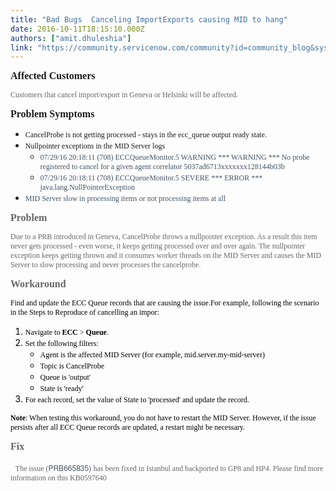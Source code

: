 ```yaml
---
title: "Bad Bugs  Canceling ImportExports causing MID to hang"
date: 2016-10-11T18:15:10.000Z
authors: ["amit.dhuleshia"]
link: "https://community.servicenow.com/community?id=community_blog&sys_id=ad8ce6e1dbd0dbc01dcaf3231f96192c"
---
```

<p><span style="font-weight: inherit; font-size: 12pt; font-family: Verdana; font-style: inherit;"><strong style="font-style: inherit;">Affected Customers</strong></span></p><p style="font-family: 'Helvetica Neue';"></p><p style="color: #666666; font-family: 'Helvetica Neue';"><span style="font-weight: inherit; font-size: 12px; font-family: Verdana; font-style: inherit;">Customers that cancel import/export in Geneva or Helsinki will be affected.</span></p><p style="font-family: 'Helvetica Neue';"></p><div><span style="font-weight: inherit; font-size: 16px; font-family: Verdana; font-style: inherit;"><strong style="font-style: inherit;">Problem Symptoms</strong></span></div><div> </div><ul><li><span style="font-size: 12px; font-family: Verdana;">CancelProbe is not getting processed - stays in the ecc_queue output ready state.</span></li><li><span style="font-size: 12px; font-family: Verdana;">Nullpointer exceptions in the MID Server logs</span><ul><li><span style="color: #455464; font-size: 12px; font-family: Verdana;">07/29/16 20:18:11 (708) ECCQueueMonitor.5 WARNING *** WARNING *** No probe registered to cancel for a given agent correlator 5037ad6713xxxxxxx128144b03b </span></li><li><span style="color: #455464; font-size: 12px; font-family: Verdana;">07/29/16 20:18:11 (708) ECCQueueMonitor.5 SEVERE *** ERROR *** java.lang.NullPointerException </span></li></ul></li><li><span style="color: #455464; font-size: 12px; font-family: Verdana;">MID Server slow in processing items or not processing items at all</span></li></ul><p><span style="color: #666666; font-weight: inherit; font-size: 12pt; font-family: Verdana; font-style: inherit;"><strong style="font-style: inherit;">Problem</strong></span></p><p></p><p><span style="color: #666666; font-size: 12px; font-family: Verdana;">Due to a PRB introduced in Geneva, CancelProbe throws a nullpointer exception. As a result this item never gets processed - even worse, it keeps getting processed over and over again. The nullpointer exception keeps getting thrown and it consumes worker threads on the MID Server and causes the MID Server to slow processing and never processes the cancelprobe.</span><span style="color: #666666; font-family: Verdana;"> </span></p><p></p><p><span style="color: #666666; font-weight: inherit; font-size: 12pt; font-family: Verdana; font-style: inherit;"><strong style="font-style: inherit;">Workaround</strong></span></p><p></p><p><span style="color: #000000; font-size: 12px; font-family: Verdana;">Find and update the ECC Queue records that are causing the issue.</span><span style="color: #000000; font-size: 12px; font-family: Verdana;">For example, following the scenario in the Steps to Reproduce of cancelling an impor:</span></p><ol style="color: #000000;"><li><span style="font-size: 12px; font-family: Verdana;">Navigate to <strong>ECC</strong> &gt; <strong>Queue</strong>.</span></li><li><span style="font-size: 12px; font-family: Verdana;">Set the following filters:</span><ul><li><span style="font-size: 12px; font-family: Verdana;">Agent is the affected MID Server (for example, mid.server.my-mid-server)</span></li><li><span style="font-size: 12px; font-family: Verdana;">Topic is CancelProbe</span></li><li><span style="font-size: 12px; font-family: Verdana;">Queue is 'output'</span></li><li><span style="font-size: 12px; font-family: Verdana;">State is 'ready'</span></li></ul></li><li><span style="font-size: 12px; font-family: Verdana;">For each record, set the value of State to 'processed' and update the record.</span></li></ol><p style="color: #000000; font-size: 11px;"><span style="font-size: 12px; font-family: Verdana;"><strong>Note</strong>: When testing this workaround, you do not have to restart the MID Server. However, if the issue persists after all ECC Queue records are updated, a restart might be necessary.</span></p><p style="font-family: 'Helvetica Neue';"><span style="color: #666666; font-family: Verdana;"> </span></p><div><span style="color: #666666; font-weight: inherit; font-size: 12pt; font-family: Verdana; font-style: inherit;"><strong style="font-style: inherit;">Fix</strong></span></div><div> </div><p style="font-family: 'Helvetica Neue';">   <span style="font-size: 12px; font-family: 'Helvetica Neue';"><span style="color: #666666; font-family: Verdana;">The issue (</span><span style="color: #485563; font-family: SourceSansPro, 'Helvetica Neue', Arial;">PRB665835) </span><span style="color: #666666; font-family: Verdana;">has been fixed in Istanbul and backported to GP8 and HP4. Please find more information on this KB0597640</span></span></p>